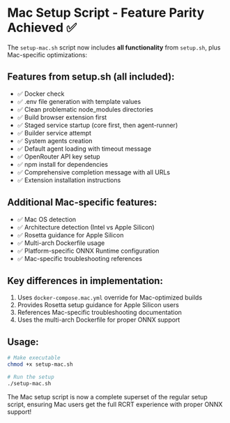 # Mac Setup Script - Feature Parity Achieved ✅

The `setup-mac.sh` script now includes **all functionality** from `setup.sh`, plus Mac-specific optimizations:

## Features from setup.sh (all included):
- ✅ Docker check
- ✅ .env file generation with template values
- ✅ Clean problematic node_modules directories
- ✅ Build browser extension first
- ✅ Staged service startup (core first, then agent-runner)
- ✅ Builder service attempt
- ✅ System agents creation
- ✅ Default agent loading with timeout message
- ✅ OpenRouter API key setup
- ✅ npm install for dependencies
- ✅ Comprehensive completion message with all URLs
- ✅ Extension installation instructions

## Additional Mac-specific features:
- ✅ Mac OS detection
- ✅ Architecture detection (Intel vs Apple Silicon)
- ✅ Rosetta guidance for Apple Silicon
- ✅ Multi-arch Dockerfile usage
- ✅ Platform-specific ONNX Runtime configuration
- ✅ Mac-specific troubleshooting references

## Key differences in implementation:
1. Uses `docker-compose.mac.yml` override for Mac-optimized builds
2. Provides Rosetta setup guidance for Apple Silicon users
3. References Mac-specific troubleshooting documentation
4. Uses the multi-arch Dockerfile for proper ONNX support

## Usage:
```bash
# Make executable
chmod +x setup-mac.sh

# Run the setup
./setup-mac.sh
```

The Mac setup script is now a complete superset of the regular setup script, ensuring Mac users get the full RCRT experience with proper ONNX support!
